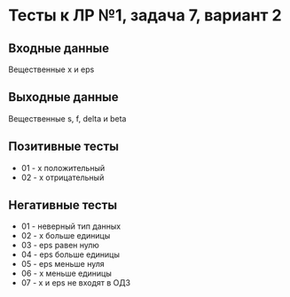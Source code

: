# Тесты к ЛР №1, задача 7, вариант 2

## Входные данные

Вещественные x и eps

## Выходные данные

Вещественные s, f, delta и beta

## Позитивные тесты

- 01 - x положительный
- 02 - x отрицательный

## Негативные тесты

- 01 - неверный тип данных
- 02 - x больше единицы
- 03 - eps равен нулю
- 04 - eps больше единицы
- 05 - eps меньше нуля
- 06 - x меньше единицы
- 07 - x и eps не входят в ОДЗ